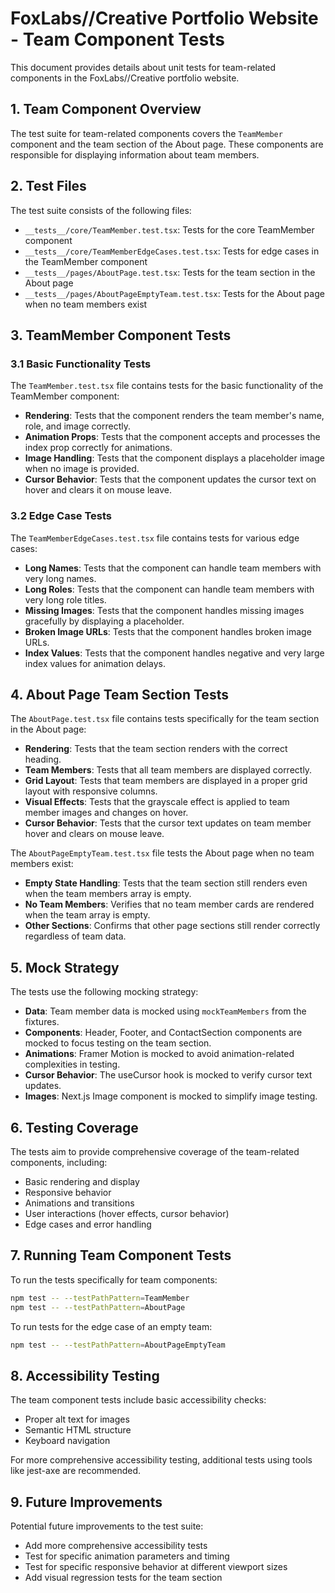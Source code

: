# FoxLabs//Creative Portfolio Website - Team Component Tests

This document provides details about unit tests for team-related components in the FoxLabs//Creative portfolio website.

## 1. Team Component Overview

The test suite for team-related components covers the `TeamMember` component and the team section of the About page. These components are responsible for displaying information about team members.

## 2. Test Files

The test suite consists of the following files:

- `__tests__/core/TeamMember.test.tsx`: Tests for the core TeamMember component
- `__tests__/core/TeamMemberEdgeCases.test.tsx`: Tests for edge cases in the TeamMember component
- `__tests__/pages/AboutPage.test.tsx`: Tests for the team section in the About page
- `__tests__/pages/AboutPageEmptyTeam.test.tsx`: Tests for the About page when no team members exist

## 3. TeamMember Component Tests

### 3.1 Basic Functionality Tests

The `TeamMember.test.tsx` file contains tests for the basic functionality of the TeamMember component:

- **Rendering**: Tests that the component renders the team member's name, role, and image correctly.
- **Animation Props**: Tests that the component accepts and processes the index prop correctly for animations.
- **Image Handling**: Tests that the component displays a placeholder image when no image is provided.
- **Cursor Behavior**: Tests that the component updates the cursor text on hover and clears it on mouse leave.

### 3.2 Edge Case Tests

The `TeamMemberEdgeCases.test.tsx` file contains tests for various edge cases:

- **Long Names**: Tests that the component can handle team members with very long names.
- **Long Roles**: Tests that the component can handle team members with very long role titles.
- **Missing Images**: Tests that the component handles missing images gracefully by displaying a placeholder.
- **Broken Image URLs**: Tests that the component handles broken image URLs.
- **Index Values**: Tests that the component handles negative and very large index values for animation delays.

## 4. About Page Team Section Tests

The `AboutPage.test.tsx` file contains tests specifically for the team section in the About page:

- **Rendering**: Tests that the team section renders with the correct heading.
- **Team Members**: Tests that all team members are displayed correctly.
- **Grid Layout**: Tests that team members are displayed in a proper grid layout with responsive columns.
- **Visual Effects**: Tests that the grayscale effect is applied to team member images and changes on hover.
- **Cursor Behavior**: Tests that the cursor text updates on team member hover and clears on mouse leave.

The `AboutPageEmptyTeam.test.tsx` file tests the About page when no team members exist:

- **Empty State Handling**: Tests that the team section still renders even when the team members array is empty.
- **No Team Members**: Verifies that no team member cards are rendered when the team array is empty.
- **Other Sections**: Confirms that other page sections still render correctly regardless of team data.

## 5. Mock Strategy

The tests use the following mocking strategy:

- **Data**: Team member data is mocked using `mockTeamMembers` from the fixtures.
- **Components**: Header, Footer, and ContactSection components are mocked to focus testing on the team section.
- **Animations**: Framer Motion is mocked to avoid animation-related complexities in testing.
- **Cursor Behavior**: The useCursor hook is mocked to verify cursor text updates.
- **Images**: Next.js Image component is mocked to simplify image testing.

## 6. Testing Coverage

The tests aim to provide comprehensive coverage of the team-related components, including:

- Basic rendering and display
- Responsive behavior
- Animations and transitions
- User interactions (hover effects, cursor behavior)
- Edge cases and error handling

## 7. Running Team Component Tests

To run the tests specifically for team components:

```bash
npm test -- --testPathPattern=TeamMember
npm test -- --testPathPattern=AboutPage
```

To run tests for the edge case of an empty team:

```bash
npm test -- --testPathPattern=AboutPageEmptyTeam
```

## 8. Accessibility Testing

The team component tests include basic accessibility checks:

- Proper alt text for images
- Semantic HTML structure
- Keyboard navigation

For more comprehensive accessibility testing, additional tests using tools like jest-axe are recommended.

## 9. Future Improvements

Potential future improvements to the test suite:

- Add more comprehensive accessibility tests
- Test for specific animation parameters and timing
- Test for specific responsive behavior at different viewport sizes
- Add visual regression tests for the team section 